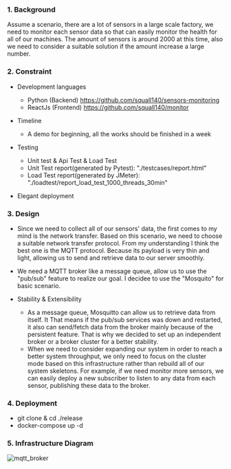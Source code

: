 ### 1. Background

Assume a scenario, there are a lot of sensors in a large scale factory, we need to monitor each sensor data so that can easily monitor the health for all of our machines. The amount of sensors is around 2000 at this time, also we need to consider a suitable solution if the amount increase a large number.

### 2. Constraint

- Development languages 
  - Python (Backend)     https://github.com/squall140/sensors-monitoring
  - ReactJs (Frontend)   https://github.com/squall140/monitor

- Timeline 
  - A demo for beginning, all the works should be finished in a week
- Testing
  - Unit test & Api Test & Load Test
  - Unit Test report(generated by Pytest):  "./testcases/report.html" 
  - Load Test report(generated by JMeter):  "./loadtest/report_load_test_1000_threads_30min"
- Elegant deployment

### 3. Design

- Since we need to collect all of our sensors' data, the first comes to my mind is the network transfer. Based on this scenario, we need to choose a suitable network transfer protocol. From my understanding I think the best one is the MQTT protocol. Because its payload is very thin and light, allowing us to send and retrieve data to our server smoothly.

- We need a MQTT broker like a message queue, allow us to use the "pub/sub" feature to realize our goal. I decidee to use the "Mosquito" for basic scenario.

- Stability & Extensibility
  - As a message queue, Mosquitto can allow us to retrieve data from itself. It That means if the pub/sub services was down and restarted, it also can send/fetch data from the broker mainly because of the persistent feature. That is why we decided to set up an independent broker or a broker cluster for a better stability.
  - When we need to consider expanding our system in order to reach a better system throughput, we only need to focus on the cluster mode based on this infrastructure rather than rebuild all of our system skeletons. For example, if we need monitor more sensors, we can easily deploy a new subscriber to listen to any data from each sensor, publishing these data to the broker. 

### 4. Deployment

- git clone & cd ./release
- docker-compose up -d

### 5. Infrastructure Diagram

![mqtt_broker](https://github.com/squall140/sensors-monitoring/assets/2128238/b174a8a3-1089-4902-9620-06475fb0a73d)



  

  

  

  